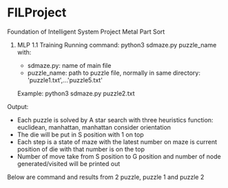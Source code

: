 # FILProject
Foundation of Intelligent System Project
Metal Part Sort

1. MLP
1.1 Training
Running command: python3 sdmaze.py puzzle_name with:
    - sdmaze.py: name of main file
    - puzzle_name: path to puzzle file, normally in same directory: 'puzzle1.txt',...'puzzle5.txt'

    Example: python3 sdmaze.py puzzle2.txt

Output: 
 - Each puzzle is solved by A star search with three heuristics function: euclidean, manhattan, manhattan consider orientation
 - The die will be put in S position with 1 on top
 - Each step is a state of maze with the latest number on maze is current position of die with that number is on the top
 - Number of move take from S position to G position and number of node generated/visited will be printed out

Below are command and results from 2 puzzle, puzzle 1 and puzzle 2